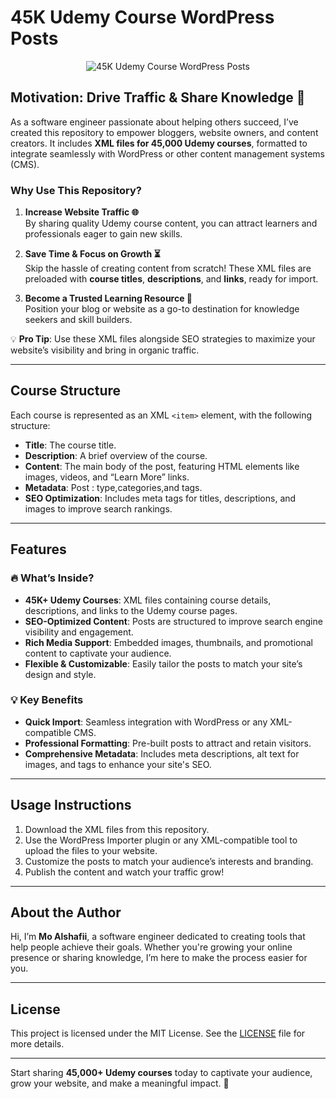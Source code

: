 # 45K Udemy Course WordPress Posts  

<p align="center">
  <img src="image.png" alt="45K Udemy Course WordPress Posts" />
</p>  

## Motivation: Drive Traffic & Share Knowledge 🚀  

As a software engineer passionate about helping others succeed, I’ve created this repository to empower bloggers, website owners, and content creators. It includes **XML files for 45,000 Udemy courses**, formatted to integrate seamlessly with WordPress or other content management systems (CMS).  

### Why Use This Repository?  

1. **Increase Website Traffic 🌐**  
   By sharing quality Udemy course content, you can attract learners and professionals eager to gain new skills.  

2. **Save Time & Focus on Growth ⏳**  
   Skip the hassle of creating content from scratch! These XML files are preloaded with **course titles**, **descriptions**, and **links**, ready for import.  

3. **Become a Trusted Learning Resource 🎯**  
   Position your blog or website as a go-to destination for knowledge seekers and skill builders.  

💡 **Pro Tip**: Use these XML files alongside SEO strategies to maximize your website’s visibility and bring in organic traffic.  

---

## Course Structure  

Each course is represented as an XML `<item>` element, with the following structure:  

- **Title**: The course title.  
- **Description**: A brief overview of the course.  
- **Content**: The main body of the post, featuring HTML elements like images, videos, and “Learn More” links.  
- **Metadata**: Post : type,categories,and tags.  
- **SEO Optimization**: Includes meta tags for titles, descriptions, and images to improve search rankings.  

---

## Features  

### 🔥 What’s Inside?  
- **45K+ Udemy Courses**: XML files containing course details, descriptions, and links to the Udemy course pages.  
- **SEO-Optimized Content**: Posts are structured to improve search engine visibility and engagement.  
- **Rich Media Support**: Embedded images, thumbnails, and promotional content to captivate your audience.  
- **Flexible & Customizable**: Easily tailor the posts to match your site’s design and style.  

### 💡 Key Benefits  
- **Quick Import**: Seamless integration with WordPress or any XML-compatible CMS.  
- **Professional Formatting**: Pre-built posts to attract and retain visitors.  
- **Comprehensive Metadata**: Includes meta descriptions, alt text for images, and tags to enhance your site's SEO.  

---

## Usage Instructions  

1. Download the XML files from this repository.  
2. Use the WordPress Importer plugin or any XML-compatible tool to upload the files to your website.  
3. Customize the posts to match your audience’s interests and branding.  
4. Publish the content and watch your traffic grow!  

---

## About the Author  

Hi, I’m **Mo Alshafii**, a software engineer dedicated to creating tools that help people achieve their goals. Whether you're growing your online presence or sharing knowledge, I’m here to make the process easier for you.  

---

## License  

This project is licensed under the MIT License. See the [LICENSE](LICENSE) file for more details.  

---

Start sharing **45,000+ Udemy courses** today to captivate your audience, grow your website, and make a meaningful impact. 🚀  
